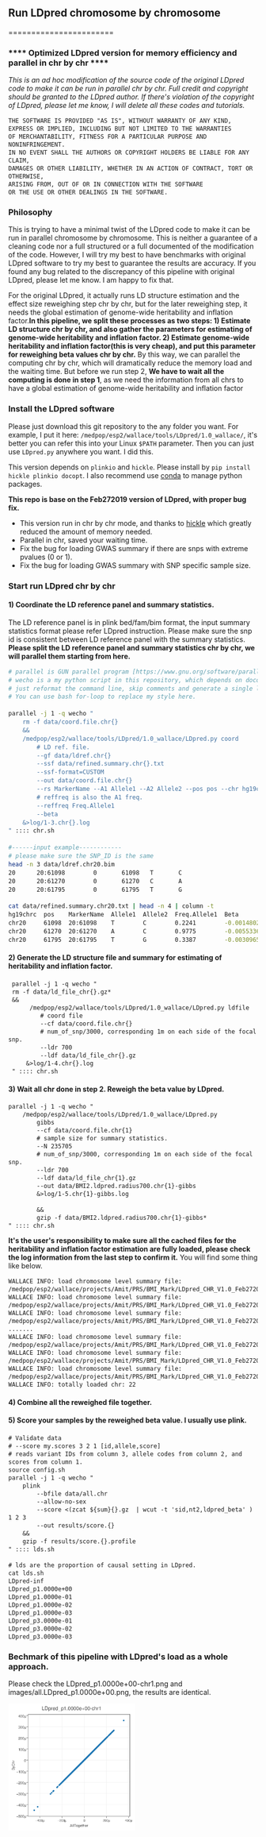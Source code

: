 ## Run LDpred chromosome by chromosome

=======================

### **** Optimized LDpred version for memory efficiency and parallel in chr by chr ****


*This is an ad hoc modification of the source code of the original LDpred code to make it can be run in parallel chr by chr. Full credit and copyright should be granted to the LDpred author. If there's violation of the copyright of LDpred, please let me know, I will delete all these codes and tutorials.*

```
THE SOFTWARE IS PROVIDED "AS IS", WITHOUT WARRANTY OF ANY KIND,
EXPRESS OR IMPLIED, INCLUDING BUT NOT LIMITED TO THE WARRANTIES
OF MERCHANTABILITY, FITNESS FOR A PARTICULAR PURPOSE AND NONINFRINGEMENT.
IN NO EVENT SHALL THE AUTHORS OR COPYRIGHT HOLDERS BE LIABLE FOR ANY CLAIM,
DAMAGES OR OTHER LIABILITY, WHETHER IN AN ACTION OF CONTRACT, TORT OR OTHERWISE,
ARISING FROM, OUT OF OR IN CONNECTION WITH THE SOFTWARE
OR THE USE OR OTHER DEALINGS IN THE SOFTWARE.
```

### Philosophy
This is trying to have a minimal twist of the LDpred code to make it can be run in parallel chromosome by chromosome. This is neither a guarantee of a cleaning code nor a full structured or a full documented of the modification of the code. However, I will try my best to have benchmarks with original LDpred software to try my best to guarantee the results are accuracy. If you found any bug related to the discrepancy of this pipeline with original LDpred, please let me know. I am happy to fix that.

For the original LDpred, it actually runs LD structure estimation and the effect size reweighing step chr by chr, but for the later reweighing step, it needs the global estimation of genome-wide heritability and inflation factor.__In this pipeline, we split these processes as two steps: 1) Estimate LD structure chr by chr, and also gather the parameters for estimating of genome-wide heritability and inflation factor. 2) Estimate genome-wide heritability and inflation factor(this is very cheap), and put this parameter for reweighing beta values chr by chr.__ By this way, we can parallel the computing chr by chr, which will dramatically reduce the memory load and the waiting time. But before we run step 2, __We have to wait all the computing is done in step 1__, as we need the information from all chrs to have a global estimation of genome-wide heritability and inflation factor

### Install the LDpred software
Please just download this git repository to the any folder you want. For example, I put it here: ```/medpop/esp2/wallace/tools/LDpred/1.0_wallace/```, it's better you can refer this into your Linux ```$PATH``` parameter. Then you can just use ```LDpred.py``` anywhere you want. I did this.

This version depends on ```plinkio``` and ```hickle```. Please install by ```pip install hickle plinkio docopt```. I also recommend use [conda](https://conda.io/en/latest/) to manage python packages.

__This repo is base on the Feb272019 version of LDpred, with proper bug fix.__

- This version run in chr by chr mode, and thanks to [hickle](https://github.com/telegraphic/hickle) which greatly reduced the amount of memory needed.
- Parallel in chr, saved your waiting time.
- Fix the bug for loading GWAS summary if there are snps with extreme pvalues (0 or 1).
- Fix the bug for loading GWAS summary with SNP specific sample size.


### Start run LDpred chr by chr
#### 1) Coordinate the LD reference panel and summary statistics.
The LD reference panel is in plink bed/fam/bim format, the input summary statistics format please refer LDpred instruction. Please make sure the snp id is consistent between LD reference panel with the summary statistics. __Please split the LD reference panel and summary statistics chr by chr, we will parallel them starting from here.__

```bash
# parallel is GUN parallel program [https://www.gnu.org/software/parallel/].
# wecho is a my python script in this repository, which depends on docopt for parse args,
# just reformat the command line, skip comments and generate a single line command for run in bash.
# You can use bash for-loop to replace my style here.

parallel -j 1 -q wecho "
    rm -f data/coord.file.chr{}
    &&
    /medpop/esp2/wallace/tools/LDpred/1.0_wallace/LDpred.py coord
        # LD ref. file.
        --gf data/ldref.chr{}
        --ssf data/refined.summary.chr{}.txt
        --ssf-format=CUSTOM
        --out data/coord.file.chr{}
        --rs MarkerName --A1 Allele1 --A2 Allele2 --pos pos --chr hg19chrc --pval p --eff Beta --ncol N
        # reffreq is also the A1 freq.
        --reffreq Freq.Allele1
        --beta
    &>log/1-3.chr{}.log
" :::: chr.sh

#------input example------------
# please make sure the SNP_ID is the same
head -n 3 data/ldref.chr20.bim
20      20:61098        0       61098   T       C
20      20:61270        0       61270   C       A
20      20:61795        0       61795   T       G

cat data/refined.summary.chr20.txt | head -n 4 | column -t
hg19chrc  pos    MarkerName  Allele1  Allele2  Freq.Allele1  Beta           SE            p       N
chr20     61098  20:61098    T        C        0.2241        -0.0014802402  0.0060535679  0.8068  1131035
chr20     61270  20:61270    A        C        0.9775        -0.0055336517  0.019517294   0.7768  1131035
chr20     61795  20:61795    T        G        0.3387        -0.0030965362  0.0052775117  0.5574  1131035
```

#### 2) Generate the LD structure file and summary for estimating of heritability and inflation factor.
```
 parallel -j 1 -q wecho "
 rm -f data/ld_file_chr{}.gz*
 &&
      /medpop/esp2/wallace/tools/LDpred/1.0_wallace/LDpred.py ldfile
         # coord file
         --cf data/coord.file.chr{}
         # num_of_snp/3000, corresponding 1m on each side of the focal snp.
         --ldr 700
         --ldf data/ld_file_chr{}.gz
     &>log/1-4.chr{}.log
 " :::: chr.sh
```

#### 3) Wait all chr done in step 2. Reweigh the beta value by LDpred.

```
parallel -j 1 -q wecho "
    /medpop/esp2/wallace/tools/LDpred/1.0_wallace/LDpred.py
        gibbs
        --cf data/coord.file.chr{1}
        # sample size for summary statistics.
        --N 235705
        # num_of_snp/3000, corresponding 1m on each side of the focal snp.
        --ldr 700
        --ldf data/ld_file_chr{1}.gz
        --out data/BMI2.ldpred.radius700.chr{1}-gibbs
        &>log/1-5.chr{1}-gibbs.log

        &&
        gzip -f data/BMI2.ldpred.radius700.chr{1}-gibbs*
" :::: chr.sh
```
__It's the user's responsibility to make sure all the cached files for the heritability and inflation factor estimation are fully loaded, please check the log information from the last step to confirm it.__ You will find some thing like below.
```
WALLACE INFO: load chromosome level summary file: /medpop/esp2/wallace/projects/Amit/PRS/BMI_Mark/LDpred_CHR_V1.0_Feb272019_HKL/data/ld_file_chr1.gz_ldradius700.pickled.gz_byFileCache.txt
WALLACE INFO: load chromosome level summary file: /medpop/esp2/wallace/projects/Amit/PRS/BMI_Mark/LDpred_CHR_V1.0_Feb272019_HKL/data/ld_file_chr2.gz_ldradius700.pickled.gz_byFileCache.txt
WALLACE INFO: load chromosome level summary file: /medpop/esp2/wallace/projects/Amit/PRS/BMI_Mark/LDpred_CHR_V1.0_Feb272019_HKL/data/ld_file_chr3.gz_ldradius700.pickled.gz_byFileCache.txt
.......
WALLACE INFO: load chromosome level summary file: /medpop/esp2/wallace/projects/Amit/PRS/BMI_Mark/LDpred_CHR_V1.0_Feb272019_HKL/data/ld_file_chr20.gz_ldradius700.pickled.gz_byFileCache.txt
WALLACE INFO: load chromosome level summary file: /medpop/esp2/wallace/projects/Amit/PRS/BMI_Mark/LDpred_CHR_V1.0_Feb272019_HKL/data/ld_file_chr21.gz_ldradius700.pickled.gz_byFileCache.txt
WALLACE INFO: load chromosome level summary file: /medpop/esp2/wallace/projects/Amit/PRS/BMI_Mark/LDpred_CHR_V1.0_Feb272019_HKL/data/ld_file_chr22.gz_ldradius700.pickled.gz_byFileCache.txt
WALLACE INFO: totally loaded chr: 22
```

#### 4) Combine all the reweighed file together.
#### 5) Score your samples by the reweighed beta value. I usually use plink.
```
# Validate data
# --score my.scores 3 2 1 [id,allele,score]
# reads variant IDs from column 3, allele codes from column 2, and scores from column 1.
source config.sh
parallel -j 1 -q wecho "
    plink
        --bfile data/all.chr
        --allow-no-sex
        --score <(zcat ${sum}{}.gz  | wcut -t 'sid,nt2,ldpred_beta' ) 1 2 3
        --out results/score.{}
    &&
    gzip -f results/score.{}.profile
" :::: lds.sh

# lds are the proportion of causal setting in LDpred.
cat lds.sh
LDpred-inf
LDpred_p1.0000e+00
LDpred_p1.0000e-01
LDpred_p1.0000e-02
LDpred_p1.0000e-03
LDpred_p3.0000e-01
LDpred_p3.0000e-02
LDpred_p3.0000e-03
```

### Bechmark of this pipeline with LDpred's load as a whole approach.
Please check the LDpred_p1.0000e+00-chr1.png and images/all.LDpred_p1.0000e+00.png, the results are identical.

<img src="./images/LDpred_p1.0000e+00-chr1.png" width="256" height="256" title="">

